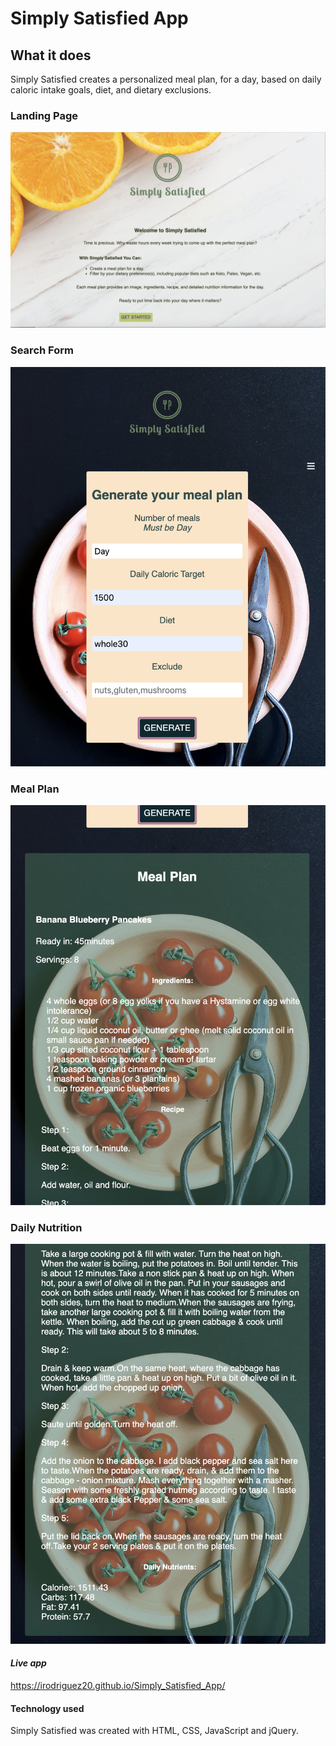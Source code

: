 # Simply Satisfied App
## What it does
Simply Satisfied creates a personalized meal plan, for a day, based on daily caloric intake goals, diet, and dietary exclusions.

### Landing Page
![Simply Satisfied App landing page](Simply-Satisfied-Landing-Page.png)

### Search Form
![Simply Satisfied App landing page](Simply-Satisfied-Search-Form.png)

### Meal Plan
![Simply Satisfied App landing page](Simply-Satisfied-Mealplan.png)

### Daily Nutrition
![Simply Satisfied App landing page](Simply-Satisfied-Nutrition.png)

#### *Live app*
https://irodriguez20.github.io/Simply_Satisfied_App/ 

#### Technology used

Simply Satisfied was created with HTML, CSS, JavaScript and jQuery. 
